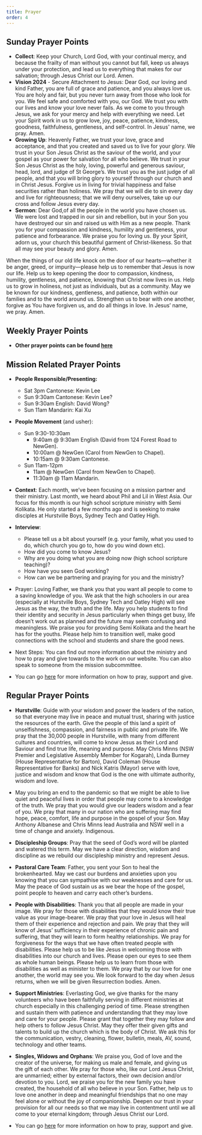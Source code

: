 ```yaml
---
title: Prayer
order: 4
---
```


## Sunday Prayer Points

- **Collect**: Keep your Church, Lord God, with your continual mercy, and because the frailty of man without you cannot but fall, keep us always under your protection, and lead us to everything that makes for our salvation; through Jesus Christ our Lord. Amen.
- **Vision 2024** - Secure Attachment to Jesus: Dear God, our loving and kind Father, you are full of grace and patience, and you always love us. You are holy and fair, but you never turn away from those who look for you. We feel safe and comforted with you, our God. We trust you with our lives and know your love never fails. As we come to you through Jesus, we ask for your mercy and help with everything we need. Let your Spirit work in us to grow love, joy, peace, patience, kindness, goodness, faithfulness, gentleness, and self-control. In Jesus' name, we pray. Amen.
- **Growing Up**: Heavenly Father, we trust your love, grace and acceptance, and that you created and saved us to live for your glory. We trust in your Son Jesus Christ as the saviour of the world, and your gospel as your power for salvation for all who believe. We trust in your Son Jesus Christ as the holy, loving, powerful and generous saviour, head, lord, and judge of St George’s. We trust you as the just judge of all people, and that you will bring glory to yourself through our church and in Christ Jesus. Forgive us in living for trivial happiness and false securities rather than holiness. We pray that we will die to sin every day and live for righteousness; that we will deny ourselves, take up our cross and follow Jesus every day.
- **Sermon**: Dear God,of all the people in the world you have chosen us. We were lost and trapped in our sin and rebellion, but in your Son you have destroyed our sin and raised us with Him as a new people. Thank you for your compassion and kindness, humility and gentleness, your patience and forbearance. We praise you for loving us. By your Spirit, adorn us, your church this beautiful garment of Christ-likeness. So that all may see your beauty and glory. Amen. 

When the things of our old life knock on the door of our hearts—whether it be anger, greed, or impurity—please help us to remember that Jesus is now our life. Help us to keep opening the door to compassion, kindness, humility, gentleness, and patience, knowing that Christ now lives in us.
Help us to grow in holiness, not just as individuals, but as a community. May we be known for our kindness, gentleness, and patience, both within our families and to the world around us. Strengthen us to bear with one another, forgive as You have forgiven us, and do all things in love. In Jesus’ name, we pray. Amen. 


## Weekly Prayer Points
- **Other prayer points can be found [here](https://stgeorgeshurstville.org.au/prayer)** 


## Mission Related Prayer Points
- **People Responsible/Presenting:**
  - Sat 3pm Cantonese: Kevin Lee
  - Sun 9:30am Cantonese: Kevin Lee?
  - Sun 9:30am English: David Wong?
  - Sun 11am Mandarin: Kai Xu
- **People Movement** (and usher):
  - Sun 9:30-10:30am
    - 9:40am @ 9:30am English (David from 124 Forest Road to NewGen). 
    - 10:00am @ NewGen (Carol from NewGen to Chapel). 
    - 10:15am @ 9:30am Cantonese. 
  - Sun 11am-12pm
    - 11am @ NewGen (Carol from NewGen to Chapel). 
    - 11:30am @ 11am Mandarin. 
- **Context**: Each month, we’ve been focusing on a mission partner and their ministry. Last month, we heard about Phil and Lil in West Asia. Our focus for this month is our high school scripture ministry with Semi Kolikata. He only started a few months ago and is seeking to make disciples at Hurstville Boys, Sydney Tech and Oatley High. 


- **Interview**:
  - Please tell us a bit about yourself (e.g. your family, what you used to do, which church you go to, how do you wind down etc). 
  - How did you come to know Jesus? 
  - Why are you doing what you are doing now (high school scripture teaching)? 
  - How have you seen God working? 
  - How can we be partnering and praying for you and the ministry? 
- Prayer: Loving Father, we thank you that you want all people to come to a saving knowledge of you. We ask that the high schoolers in our area (especially at Hurstville Boys, Sydney Tech and Oatley High) will see Jesus as the way, the truth and the life. May you help students to find their identity and security in Jesus particularly when things get busy, life doesn’t work out as planned and the future may seem confusing and meaningless. We praise you for providing Semi Kolikata and the heart he has for the youths. Please help him to transition well, make good connections with the school and students and share the good news.


- Next Steps: You can find out more information about the ministry and how to pray and give towards to the work on our website. You can also speak to someone from the mission subcommittee. 
- You can go [here](https://stgeorgeshurstville.org.au/mission-partners) for more information on how to pray, support and give.


## Regular Prayer Points
- **Hurstville**: Guide with your wisdom and power the leaders of the nation, so that everyone may live in peace and mutual trust, sharing with justice the resources of the earth. Give the people of this land a spirit of unselfishness, compassion, and fairness in public and private life. We pray that the 30,000 people in Hurstville, with many from different cultures and countries, will come to know Jesus as their Lord and Saviour and find true life, meaning and purpose. May Chris Minns (NSW Premier and Legislative Assembly Member for Kogarah), Linda Burney (House Representative for Barton), David Coleman (House Representative for Banks) and Nick Katris (Mayor) serve with love, justice and wisdom and know that God is the one with ultimate authority, wisdom and love. 
- May you bring an end to the pandemic so that we might be able to live quiet and peaceful lives in order that people may come to a knowledge of the truth. We pray that you would give our leaders wisdom and a fear of you. We pray that many in our nation who are suffering may find hope, peace, comfort, life and purpose in the gospel of your Son. May Anthony Albanese and Chris Minns lead Australia and NSW well in a time of change and anxiety. Indigenous.
- **Discipleship Groups**: Pray that the seed of God’s word will be planted and watered this term. May we have a clear direction, wisdom and discipline as we rebuild our discipleship ministry and represent Jesus. 
- **Pastoral Care Team**: Father, you sent your Son to heal the brokenhearted. May we cast our burdens and anxieties upon you knowing that you can sympathise with our weaknesses and care for us. May the peace of God sustain us as we bear the hope of the gospel, point people to heaven and carry each other’s burdens. 
- **People with Disabilities**: Thank you that all people are made in your image. We pray for those with disabilities that they would know their true value as your image-bearer. We pray that your love in Jesus will heal them of their experience and rejection and pain. We pray that they will know of Jesus’ sufficiency in their experience of chronic pain and suffering, that they will learn to form healthy relationships. We pray for forgiveness for the ways that we have often treated people with disabilities. Please help us to be like Jesus in welcoming those with disabilities into our church and lives. Please open our eyes to see them as whole human beings. Please help us to learn from those with disabilities as well as minister to them. We pray that by our love for one another, the world may see you. We look forward to the day when Jesus returns, when we will be given Resurrection bodies. Amen.
- **Support Ministries**: Everlasting God, we give thanks for the many volunteers who have been faithfully serving in different ministries at church especially in this challenging period of time. Please strengthen and sustain them with patience and understanding that they may love and care for your people. Please grant that together they may follow and help others to follow Jesus Christ. May they offer their given gifts and talents to build up the church which is the body of Christ. We ask this for the communication, vestry, cleaning, flower, bulletin, meals, AV, sound, technology and other teams. 
- **Singles, Widows and Orphans**: We praise you, God of love and the creator of the universe, for making us male and female, and giving us the gift of each other. We pray for those who, like our Lord Jesus Christ, are unmarried; either by external factors, their own decision and/or devotion to you. Lord, we praise you for the new family you have created, the household of all who believe in your Son. Father, help us to love one another in deep and meaningful friendships that no one may feel alone or without the joy of companionship. Deepen our trust in your provision for all our needs so that we may live in contentment until we all come to your eternal kingdom; through Jesus Christ our Lord. 



- You can go [here](https://stgeorgeshurstville.org.au/mission-partners) for more information on how to pray, support and give.



